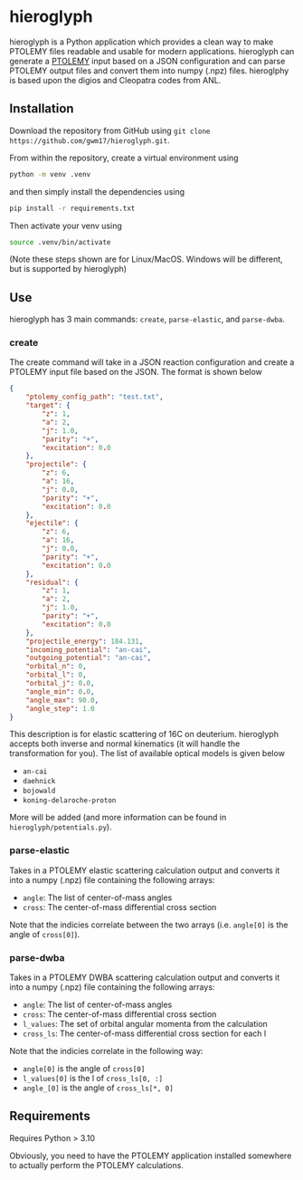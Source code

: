 # hieroglyph

hieroglyph is a Python application which provides a clean way to make PTOLEMY files readable and usable for modern applications. hieroglyph can generate a [PTOLEMY](https://www.phy.anl.gov/theory/research/ptolemy/) input based on a JSON configuration and can parse PTOLEMY output files and convert them into numpy (.npz) files. hieroglphy is based upon the digios and Cleopatra codes from ANL. 

## Installation

Download the repository from GitHub using `git clone https://github.com/gwm17/hieroglyph.git`.

From within the repository, create a virtual environment using 

```bash
python -m venv .venv
```

and then simply install the dependencies using

```bash
pip install -r requirements.txt
```

Then activate your venv using

```bash
source .venv/bin/activate
```

(Note these steps shown are for Linux/MacOS. Windows will be different, but is supported by hieroglyph)

## Use

hieroglyph has 3 main commands: `create`, `parse-elastic`, and `parse-dwba`.

### create

The create command will take in a JSON reaction configuration and create a PTOLEMY input file based on the JSON. The format is shown below

```json
{
    "ptolemy_config_path": "test.txt",
    "target": {
        "z": 1,
        "a": 2,
        "j": 1.0,
        "parity": "+",
        "excitation": 0.0
    },
    "projectile": {
        "z": 6,
        "a": 16,
        "j": 0.0,
        "parity": "+",
        "excitation": 0.0
    },
    "ejectile": {
        "z": 6,
        "a": 16,
        "j": 0.0,
        "parity": "+",
        "excitation": 0.0
    },
    "residual": {
        "z": 1,
        "a": 2,
        "j": 1.0,
        "parity": "+",
        "excitation": 0.0
    },
    "projectile_energy": 184.131,
    "incoming_potential": "an-cai",
    "outgoing_potential": "an-cai",
    "orbital_n": 0,
    "orbital_l": 0,
    "orbital_j": 0.0,
    "angle_min": 0.0,
    "angle_max": 90.0,
    "angle_step": 1.0
}
```

This description is for elastic scattering of 16C on deuterium. hieroglyph accepts both inverse and normal kinematics (it will handle the transformation for you). The list of available optical models is given below

- `an-cai`
- `daehnick`
- `bojowald`
- `koning-delaroche-proton`

More will be added (and more information can be found in `hieroglyph/potentials.py`).

### parse-elastic

Takes in a PTOLEMY elastic scattering calculation output and converts it into a numpy (.npz) file containing the following arrays:

- `angle`: The list of center-of-mass angles
- `cross`: The center-of-mass differential cross section

Note that the indicies correlate between the two arrays (i.e. `angle[0]` is the angle of `cross[0]`).

### parse-dwba

Takes in a PTOLEMY DWBA scattering calculation output and converts it into a numpy (.npz) file containing the following arrays:

- `angle`: The list of center-of-mass angles
- `cross`: The center-of-mass differential cross section
- `l_values`: The set of orbital angular momenta from the calculation
- `cross_ls`: The center-of-mass differential cross section for each l

Note that the indicies correlate in the following way: 

- `angle[0]` is the angle of `cross[0]`
- `l_values[0]` is the l of `cross_ls[0, :]`
- `angle_[0]` is the angle of `cross_ls[*, 0]`

## Requirements

Requires Python > 3.10

Obviously, you need to have the PTOLEMY application installed somewhere to actually perform the PTOLEMY calculations.